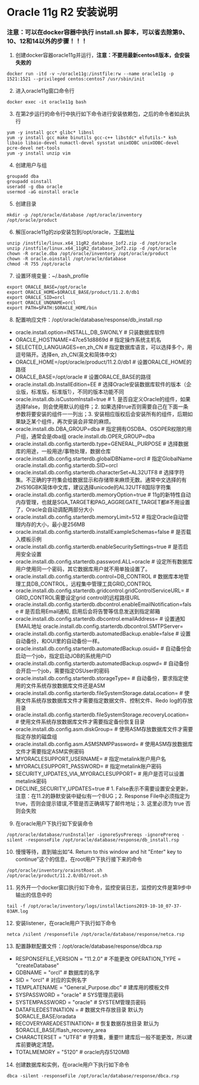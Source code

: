 # Oracle 11g R2 安装说明

### 注意：可以在docker容器中执行 install.sh 脚本，可以省去除第9、10、12和14以外的步骤！！！

1. 创建docker容器oracle11g并运行，**注意：不要用最新centos8版本，会安装失败的**
```shell
docker run -itd -v ~/oracle11g:/instfile:rw --name oracle11g -p 1521:1521 --privileged centos:centos7 /usr/sbin/init
```

2. 进入oracle11g窗口命令行
```shell
docker exec -it oracle11g bash
```

3. 在第2步运行的命令行中执行如下命令进行安装依赖包，之后的命令者如此执行
```shell
yum -y install gcc* glibc* libnsl
yum -y install gcc make binutils gcc-c++ libstdc* elfutils-* ksh libaio libaio-devel numactl-devel sysstat unixODBC unixODBC-devel pcre-devel net-tools
yum -y install unzip vim
```

4. 创建用户与组
```shell
groupadd dba
groupadd oinstall
useradd -g dba oracle
usermod -aG oinstall oracle
```

5. 创建目录
```shell
mkdir -p /opt/oracle/database /opt/oracle/inventory /opt/oracle/product
```

6. 解压oracle11g的zip安装包到/opt/oracle，[下载地址](https://www.oracle.com/database/technologies/112010-linuxsoft.html)
```shell
unzip /instfile/linux.x64_11gR2_database_1of2.zip -d /opt/oracle
unzip /instfile/linux.x64_11gR2_database_2of2.zip -d /opt/oracle
chown -R oracle.dba /opt/oracle/inventory /opt/oracle/product
chown -R oracle.oinstall /opt/oracle/database
chmod -R 755 /opt/oracle
```

7. 设置环境变量：~/.bash_profile
```shell
export ORACLE_BASE=/opt/oracle
export ORACLE_HOME=$ORACLE_BASE/product/11.2.0/db1
export ORACLE_SID=orcl
export ORACLE_UNQNAME=orcl
export PATH=$PATH:$ORACLE_HOME/bin
```

8. 配置响应文件：/opt/oracle/database/response/db_install.rsp
  * oracle.install.option=INSTALL_DB_SWONLY		# 只装数据库软件
  * ORACLE_HOSTNAME=47ce51d8869d			# 指定操作系统主机名
  * SELECTED_LANGUAGES=en,zh_CN			# 指定数据库语言，可以选择多个，用逗号隔开。选择en, zh_CN(英文和简体中文)
  * ORACLE_HOME=/opt/oracle/product/11.2.0/db1	# 设置ORALCE_HOME的路径
  * ORACLE_BASE=/opt/oracle				# 设置ORALCE_BASE的路径
  * oracle.install.db.InstallEdition=EE		# 选择Oracle安装数据库软件的版本（企业版，标准版，标准版1），不同的版本功能不同
  * oracle.install.db.isCustomInstall=true		# 1. 是否自定义Oracle的组件，如果选择false，则会使用默认的组件；2. 如果选择true否则需要自己在下面一条参数将要安装的组件一一列出；3. 安装相应版权后会安装所有的组件，后期如果缺乏某个组件，再次安装会非常的麻烦。
  * oracle.install.db.DBA_GROUP=dba			# 指定拥有OSDBA、OSOPER权限的用户组，通常会是dba组
oracle.install.db.OPER_GROUP=dba
  * oracle.install.db.config.starterdb.type=GENERAL_PURPOSE		# 选择数据库的用途，一般用途/事物处理，数据仓库
  * oracle.install.db.config.starterdb.globalDBName=orcl		# 指定GlobalName
oracle.install.db.config.starterdb.SID=orcl
  * oracle.install.db.config.starterdb.characterSet=AL32UTF8	# 选择字符集。不正确的字符集会给数据显示和存储带来麻烦无数。通常中文选择的有ZHS16GBK简体中文库，建议选择unicode的AL32UTF8国际字符集
  * oracle.install.db.config.starterdb.memoryOption=true		# 11g的新特性自动内存管理，也就是SGA_TARGET和PAG_AGGREGATE_TARGET都#不用设置了，Oracle会自动调配两部分大小
  * oracle.install.db.config.starterdb.memoryLimit=512		# 指定Oracle自动管理内存的大小，最小是256MB
  * oracle.install.db.config.starterdb.installExampleSchemas=false	# 是否载入模板示例
  * oracle.install.db.config.starterdb.enableSecuritySettings=true	# 是否启用安全设置
  * oracle.install.db.config.starterdb.password.ALL=oracle		# 设定所有数据库用户使用同一个密码，其它数据库用户就不用单独设置了。
  * oracle.install.db.config.starterdb.control=DB_CONTROL		# 数据库本地管理工具DB_CONTROL，远程集中管理工具GRID_CONTROL
  * oracle.install.db.config.starterdb.gridcontrol.gridControlServiceURL=		# GRID_CONTROL需要设定grid control的远程路径URL
  * oracle.install.db.config.starterdb.dbcontrol.enableEmailNotification=false	# 是否启用Email通知, 启用后会将告警等信息发送到指定邮箱
  * oracle.install.db.config.starterdb.dbcontrol.emailAddress=	# 设置通知EMAIL地址
oracle.install.db.config.starterdb.dbcontrol.SMTPServer=
  * oracle.install.db.config.starterdb.automatedBackup.enable=false	# 设置自动备份，和OUI里的自动备份一样。
  * oracle.install.db.config.starterdb.automatedBackup.osuid=	# 自动备份会启动一个job，指定启动JOB的系统用户ID
  * oracle.install.db.config.starterdb.automatedBackup.ospwd=	# 自动备份会开启一个job，需要指定OSUser的密码
  * oracle.install.db.config.starterdb.storageType=			# 自动备份，要求指定使用的文件系统存放数据库文件还是ASM
  * oracle.install.db.config.starterdb.fileSystemStorage.dataLocation=	# 使用文件系统存放数据库文件才需要指定数据文件、控制文件、Redo log的存放目录
  * oracle.install.db.config.starterdb.fileSystemStorage.recoveryLocation=	# 使用文件系统存放数据库文件才需要指定备份恢复目录
  * oracle.install.db.config.asm.diskGroup=					# 使用ASM存放数据库文件才需要指定存放的磁盘组
  * oracle.install.db.config.asm.ASMSNMPPassword=				# 使用ASM存放数据库文件才需要指定ASM实例密码
  * MYORACLESUPPORT_USERNAME=		# 指定metalink账户用户名
  * MYORACLESUPPORT_PASSWORD=		# 指定metalink账户密码
  * SECURITY_UPDATES_VIA_MYORACLESUPPORT=	# 用户是否可以设置metalink密码
  * DECLINE_SECURITY_UPDATES=true		# 1. False表示不需要设置安全更新，注意：在11.2的静默安装中疑似有一个BUG；2. Response File中必须指定为true，否则会提示错误,不管是否正确填写了邮件地址；3. 这里必须为 true 否则会失败

9. 在oracle用户下执行如下安装命令
```shell
/opt/oracle/database/runInstaller -ignoreSysPrereqs -ignorePrereq -silent -responseFile /opt/oracle/database/response/db_install.rsp
```

10. 慢慢等待，直到输出如“4. Return to this window and hit "Enter" key to continue”这个的信息，在root用户下执行接下来的命令
```shell
/opt/oracle/inventory/orainstRoot.sh
/opt/oracle/product/11.2.0/db1/root.sh
```

11. 另外开一个docker窗口执行如下命令，监控安装日志，监控的文件是第9步中输出的信息中的
```shell
tail -f /opt/oracle/inventory/logs/installActions2019-10-10_07-37-03AM.log
```

12. 安装listener，在oracle用户下执行如下命令
```shell
netca /silent /responsefile /opt/oracle/database/response/netca.rsp
```

13. 配置静默配置文件：/opt/oracle/database/response/dbca.rsp
  * RESPONSEFILE_VERSION = "11.2.0"		# 不能更改
OPERATION_TYPE = "createDatabase"
  * GDBNAME = "orcl"			# 数据库的名字
  * SID = "orcl"				# 对应的实例名字
  * TEMPLATENAME = "General_Purpose.dbc"	# 建库用的模板文件
  * SYSPASSWORD = "oracle"			# SYS管理员密码
  * SYSTEMPASSWORD = "oracle"		# SYSTEM管理员密码
  * DATAFILEDESTINATION =			# 数据文件存放目录 默认为 $ORACLE_BASE/oradata
  * RECOVERYAREADESTINATION=		# 恢复数据存放目录 默认为$ORACLE_BASE/flash_recovery_area
  * CHARACTERSET = "UTF8"			# 字符集，重要!!! 建库后一般不能更改，所以建库前要确定清楚。
  * TOTALMEMORY = "5120"			# oracle内存5120MB

14. 创建数据库和实例，在oracle用户下执行如下命令
```shell
dbca -silent -responseFile /opt/oracle/database/response/dbca.rsp
```
